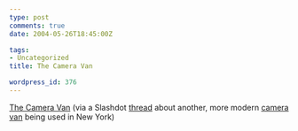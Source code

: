 ```yaml
---
type: post
comments: true
date: 2004-05-26T18:45:00Z

tags:
- Uncategorized
title: The Camera Van

wordpress_id: 376
---
```


[The Camera Van](http://www.cameravan.com/index2.html) (via a Slashdot [thread](http://yro.slashdot.org/article.pl?sid=04/05/26/1717241) about another, more modern [camera van](http://www.nytimes.com/aponline/technology/AP-Tech-Show.html) being used in New York)
